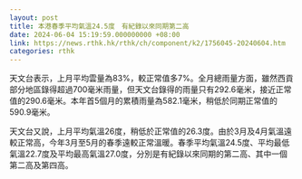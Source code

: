 ```yaml
---
layout: post
title: 本港春季平均氣溫24.5度　有紀錄以來同期第二高
date: 2024-06-04 15:19:59.000000000 +08:00
link: https://news.rthk.hk/rthk/ch/component/k2/1756045-20240604.htm
categories: rthk
---
```


天文台表示，上月平均雲量為83%，較正常值多7%。全月總雨量方面，雖然西貢部分地區錄得超過700毫米雨量，但天文台錄得的雨量只有292.6毫米，接近正常值的290.6毫米。本年首5個月的累積雨量為582.1毫米，稍低於同期正常值的590.9毫米。

天文台又說，上月平均氣溫26度，稍低於正常值的26.3度。由於3月及4月氣溫遠較正常高，今年3月至5月的春季遠較正常溫暖。春季平均氣溫24.5度、平均最低氣溫22.7度及平均最高氣溫27.0度，分別是有紀錄以來同期的第二高、其中一個第二高及第四高。
